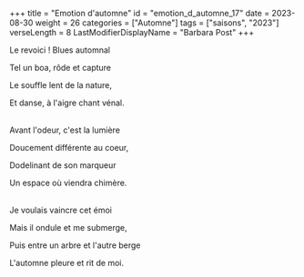 +++
title = "Emotion d'automne"
id = "emotion_d_automne_17"
date = 2023-08-30
weight = 26
categories = ["Automne"]
tags = ["saisons", "2023"]
verseLength = 8
LastModifierDisplayName = "Barbara Post"
+++

Le revoici ! Blues automnal

Tel un boa, rôde et capture

Le souffle lent de la nature,

Et danse, à l'aigre chant vénal.

 \
Avant l'odeur, c'est la lumière

Doucement différente au coeur,

Dodelinant de son marqueur

Un espace où viendra chimère.

 \
Je voulais vaincre cet émoi

Mais il ondule et me submerge,

Puis entre un arbre et l'autre berge

L'automne pleure et rit de moi.
